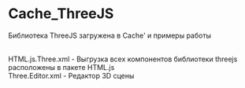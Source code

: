 # Cache_ThreeJS
Библиотека ThreeJS загружена в Cache' и примеры работы

<br> HTML.js.Three.xml - Выгрузка всех компонентов библиотеки threejs расположены в пакете HTML.js
<br> Three.Editor.xml  - Редактор 3D сцены
